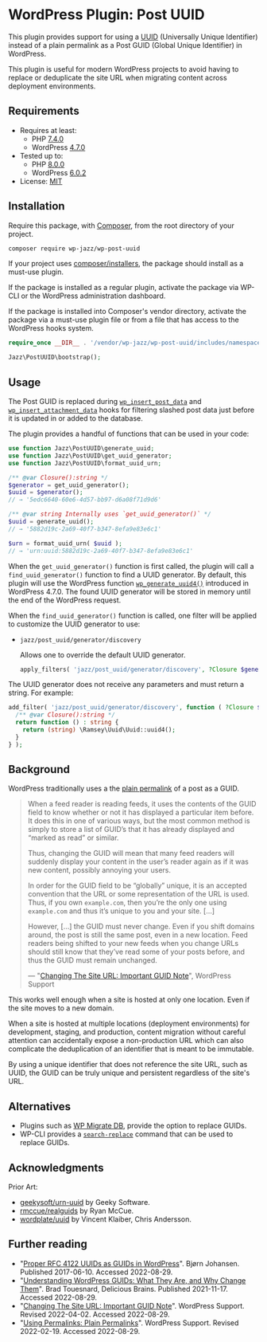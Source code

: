 # WordPress Plugin: Post UUID

This plugin provides support for using a [<abbr>UUID</abbr>][wikipedia/uuid]
(Universally Unique Identifier) instead of a plain permalink as a Post <abbr>GUID</abbr>
(Global Unique Identifier) in WordPress.

This plugin is useful for modern WordPress projects to avoid having to replace
or deduplicate the site URL when migrating content across deployment environments.

## Requirements

* Requires at least:
  * PHP [7.4.0](https://php.net/releases/7_4_0.php)
  * WordPress [4.7.0](https://make.wordpress.org/core/2016/12/05/wordpress-4-7-field-guide/)
* Tested up to:
  * PHP [8.0.0](https://php.net/releases/8.0/en.php)
  * WordPress [6.0.2](https://wordpress.org/news/2022/08/wordpress-6-0-2-security-and-maintenance-release/)
* License: [MIT](LICENSE)

## Installation

Require this package, with [Composer](https://getcomposer.org/),
from the root directory of your project.

```sh
composer require wp-jazz/wp-post-uuid
```

If your project uses [composer/installers], the package should install
as a must-use plugin.

If the package is installed as a regular plugin, activate the package via
WP-CLI or the WordPress administration dashboard.

If the package is installed into Composer's vendor directory, activate the
package via a must-use plugin file or from a file that has access to the
WordPress hooks system.

```php
require_once __DIR__ . '/vendor/wp-jazz/wp-post-uuid/includes/namespace.php';

Jazz\PostUUID\bootstrap();
```

## Usage

The Post GUID is replaced during [`wp_insert_post_data`][filter:wp_insert_post_data]
and [`wp_insert_attachment_data`][filter:wp_insert_attachment_data] hooks for
filtering slashed post data just before it is updated in or added to the database.

The plugin provides a handful of functions that can be used in your code:

```php
use function Jazz\PostUUID\generate_uuid;
use function Jazz\PostUUID\get_uuid_generator;
use function Jazz\PostUUID\format_uuid_urn;

/** @var Closure():string */
$generator = get_uuid_generator();
$uuid = $generator();
// → '5edc6640-60e6-4d57-bb97-d6a08f71d9d6'

/** @var string Internally uses `get_uuid_generator()` */
$uuid = generate_uuid();
// → '5882d19c-2a69-40f7-b347-8efa9e83e6c1'

$urn = format_uuid_urn( $uuid );
// → 'urn:uuid:5882d19c-2a69-40f7-b347-8efa9e83e6c1'
```

When the `get_uuid_generator()` function is first called, the plugin will call
a `find_uuid_generator()` function to find a UUID generator. By default, this
plugin will use the WordPress function [`wp_generate_uuid4()`][function:wp_generate_uuid4]
introduced in WordPress 4.7.0. The found UUID generator will be stored in memory
until the end of the WordPress request.

When the `find_uuid_generator()` function is called, one filter will be applied
to customize the UUID generator to use:

* `jazz/post_uuid/generator/discovery`

  Allows one to override the default UUID generator.

  ```php
  apply_filters( 'jazz/post_uuid/generator/discovery', ?Closure $generator = null ) : ?Closure
  ```

The UUID generator does not receive any parameters and must return a string.
For example:

```php
add_filter( 'jazz/post_uuid/generator/discovery', function ( ?Closure $generator ) : ?Closure {
  /** @var Closure():string */
  return function () : string {
    return (string) \Ramsey\Uuid\Uuid::uuid4();
  }
} );
```

## Background

WordPress traditionally uses a the [plain permalink][wordpress.org?p=10867570]
of a post as a GUID.

> When a feed reader is reading feeds, it uses the contents of the GUID field to
> know whether or not it has displayed a particular item before. It does this in
> one of various ways, but the most common method is simply to store a list of
> GUID’s that it has already displayed and “marked as read” or similar.
>
> Thus, changing the GUID will mean that many feed readers will suddenly display
> your content in the user’s reader again as if it was new content, possibly
> annoying your users.
>
> In order for the GUID field to be “globally” unique, it is an accepted
> convention that the URL or some representation of the URL is used.
> Thus, if you own `example.com`, then you’re the only one using `example.com`
> and thus it’s unique to you and your site. […]
>
> However, […] the GUID must never change. Even if you shift domains around,
> the post is still the same post, even in a new location. Feed readers being
> shifted to your new feeds when you change URLs should still know that they’ve
> read some of your posts before, and thus the GUID must remain unchanged.
>
> — "[Changing The Site URL: Important GUID Note][wordpress.org?p=10840035]",
> WordPress Support

This works well enough when a site is hosted at only one location.
Even if the site moves to a new domain.

When a site is hosted at multiple locations (deployment environments)
for development, staging, and production, content migration without careful
attention can accidentally expose a non-production URL which can also complicate
the deduplication of an identifier that is meant to be immutable.

By using a unique identifier that does not reference the site URL, such as UUID,
the GUID can be truly unique and persistent regardless of the site's URL.

## Alternatives

* Plugins such as [WP Migrate DB][deliciousbrains/wp-migrate-db],
  provide the option to replace GUIDs.
* WP-CLI provides a [`search-replace`][wp-cli-search-replace] command
  that can be used to replace GUIDs.

## Acknowledgments

Prior Art:

* [geekysoft/urn-uuid] by Geeky Software.
* [rmccue/realguids] by Ryan McCue.
* [wordplate/uuid] by Vincent Klaiber, Chris Andersson.

## Further reading

* "[Proper RFC 4122 UUIDs as GUIDs in WordPress][bjornjohansen.com?p=1901]". Bjørn Johansen.
  Published 2017-06-10. Accessed 2022-08-29.
* "[Understanding WordPress GUIDs: What They Are, and Why Change Them][deliciousbrains.com?p=6944]". Brad Touesnard, Delicious Brains.
  Published 2021-11-17. Accessed 2022-08-29.
* "[Changing The Site URL: Important GUID Note][wordpress.org?p=10840035]". WordPress Support.
  Revised 2022-04-02. Accessed 2022-08-29.
* "[Using Permalinks: Plain Permalinks][wordpress.org?p=10867570]". WordPress Support.
  Revised 2022-02-19. Accessed 2022-08-29.

[bjornjohansen.com?p=1901]:         https://bjornjohansen.com/uuid-as-wordpress-guid
[composer/installers]:              https://github.com/composer/installers
[deliciousbrains.com?p=6944]:       https://deliciousbrains.com/wordpress-post-guids-sometimes-update/
[geekysoft/urn-uuid]:               https://wordpress.org/plugins/urn-uuid/
[RFC 4122]:                         https://www.rfc-editor.org/rfc/rfc4122
[ramsey/uuid]:                      https://github.com/ramsey/uuid
[rmccue/realguids]:                 https://github.com/rmccue/realguids
[wikipedia/uuid]:                   https://en.wikipedia.org/wiki/Universally_unique_identifier
[wp-cli-search-replace]:            https://developer.wordpress.org/cli/commands/search-replace/
[function:wp_generate_uuid4]:       https://developer.wordpress.org/reference/functions/wp_generate_uuid4/
[filter:wp_insert_post_data]:       https://developer.wordpress.org/reference/hooks/wp_insert_post_data/
[filter:wp_insert_attachment_data]: https://developer.wordpress.org/reference/hooks/wp_insert_attachment_data/
[wordplate/uuid]:                   https://packagist.org/packages/wordplate/uuid
[wordpress.org?p=10840035]:         https://wordpress.org/support/article/changing-the-site-url/#important-guid-note
[wordpress.org?p=10867570]:         https://wordpress.org/support/article/using-permalinks/#plain-permalinks
[deliciousbrains/wp-migrate-db]:    https://wordpress.org/plugins/wp-migrate-db/
